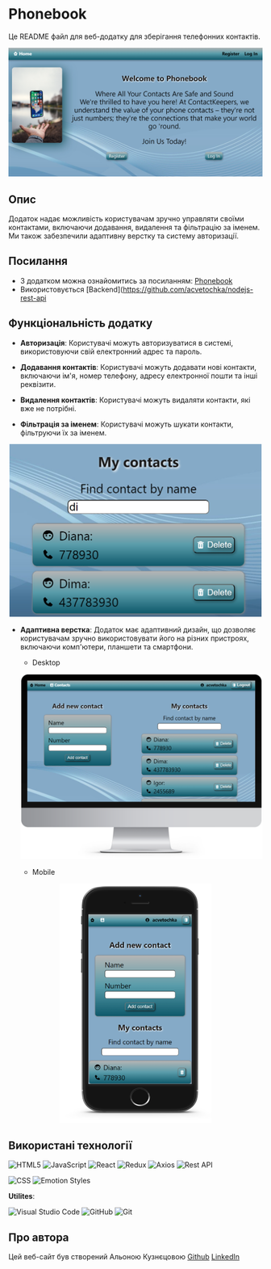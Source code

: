 # Phonebook

Це README файл для веб-додатку для зберігання телефонних контактів. 

![Home Page of Phonebook](./assets/home-phonebook.png)

## Опис 

Додаток надає можливість користувачам зручно управляти своїми контактами, включаючи додавання, видалення та фільтрацію за іменем. Ми також забезпечили адаптивну верстку та систему авторизації.

## Посилання

- З додатком можна ознайомитись за посиланням:  [Phonebook](https://acvetochka.github.io/Phonebook)
- Використовується [Backend](https://github.com/acvetochka/nodejs-rest-api

## Функціональність додатку

- **Авторизація**: Користувачі можуть авторизуватися в системі, використовуючи свій електронний адрес та пароль.

- **Додавання контактів**: Користувачі можуть додавати нові контакти, включаючи ім'я, номер телефону, адресу електронної пошти та інші реквізити.

- **Видалення контактів**: Користувачі можуть видаляти контакти, які вже не потрібні.

- **Фільтрація за іменем**: Користувачі можуть шукати контакти, фільтруючи їх за іменем.

<div align="center">
     <img src="./assets/filter-phonebook.png" width="500">
</div>
<!-- ![Filter](./assets/filter-phonebook.png) -->

- **Адаптивна верстка**: Додаток має адаптивний дизайн, що дозволяє користувачам зручно використовувати його на різних пристроях, включаючи комп'ютери, планшети та смартфони.

  - Desktop
    
  ![Desktop](./assets/desktop.png)

  - Mobile

<div align="center">
  <img src="./assets/mobile.png" width="300">
</div>
<!-- ![Mobile](./assets/mobile-phonebook.png) -->

## Використані технології

  ![HTML5](https://img.shields.io/badge/html5-%23E34F26.svg?style=for-the-badge&logo=html5&logoColor=white)
  ![JavaScript](https://img.shields.io/badge/javascript-%23323330.svg?style=for-the-badge&logo=javascript&logoColor=%23F7DF1E)
  ![React](https://img.shields.io/badge/react-%2320232a.svg?style=for-the-badge&logo=react&logoColor=%2361DAFB)
  ![Redux](https://img.shields.io/badge/redux-%23593d88.svg?style=for-the-badge&logo=redux&logoColor=white)
  ![Axios](https://img.shields.io/badge/Axios-5A29E4?style=for-the-badge&logo=axios&logoColor=white)
  ![Rest API](https://img.shields.io/badge/Rest_API-gray?style=for-the-badge)

  ![CSS](https://img.shields.io/badge/CSS3-1572B6?style=for-the-badge&logo=css3&logoColor=white)
  ![Emotion Styles](https://img.shields.io/badge/Emotion-D26AC2?style=for-the-badge)

 **Utilites**:

   ![Visual Studio Code](https://img.shields.io/badge/Visual%20Studio%20Code-0078d7.svg?style=for-the-badge&logo=visual-studio-code&logoColor=white)
   ![GitHub](https://img.shields.io/badge/github-%23121011.svg?style=for-the-badge&logo=github&logoColor=white)
   ![Git](https://img.shields.io/badge/git-%23F05033.svg?style=for-the-badge&logo=git&logoColor=white)


## Про автора
Цей веб-сайт був створений Альоною Кузнєцовою
[Github](https://github.com/acvetochka)
[LinkedIn](https://www.linkedin.com/in/alona-kuznietsova/)
